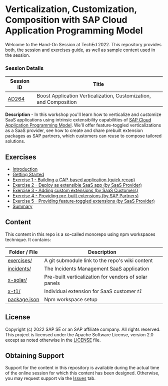 # Verticalization, Customization, Composition with SAP Cloud Application Programming Model

Welcome to the Hand-On Session at TechEd 2022. This repository provides both, 
the session and exercises guide, as well as sample content used in the session.


### Session Details

| Session ID                                                                                                                                        | Title                                                             |
|---------------------------------------------------------------------------------------------------------------------------------------------------|-------------------------------------------------------------------|
| [AD264](https://go3.events.sap.com/sapteched/hybrid/2022/reg/flow/sap/saptech2022/sapteched2022catalog/page/catalog/session/1661198449398001XLB7) | Boost Application Verticalization, Customization, and Composition |

**Description** - In this workshop you'll learn how to verticalize and 
customize SaaS applications using intrinsic extensibility capabilities 
of [SAP Cloud Application Programming Model](https://cap.cloud.sap). 
We'll offer feature-toggled verticalizations as a SaaS provider, 
see how to create and share prebuilt extension packages as SAP partners, 
which customers can reuse to compose tailored solutions.



## Exercises

- [Introduction](https://github.com/SAP-samples/teched2022-AD264/wiki)
- [Getting Started](https://github.com/SAP-samples/teched2022-AD264/wiki/0.-Getting-Started)
- [Exercise 1 - Building a CAP-based application (quick recap)](https://github.com/SAP-samples/teched2022-AD264/wiki/1.-Build-a-CAP-Application)
- [Exercise 2 - Deploy as extensible SaaS app (by SaaS Provider)](https://github.com/SAP-samples/teched2022-AD264/wiki/2.-Deploy-as-SaaS)
- [Exercise 3 - Adding custom extensions (by SaaS Customers)](https://github.com/SAP-samples/teched2022-AD264/wiki/3.-Custom-Extensions)
- [Exercise 4 - Providing pre-built extensions  (by SAP Partners)](https://github.com/SAP-samples/teched2022-AD264/wiki/4.-Pre-built-Extensions)
- [Exercise 5 - Providing feature-toggled extensions (by SaaS Provider)](https://github.com/SAP-samples/teched2022-AD264/wiki/5.-Feature-Toggled-Extensions)
- [Summary](https://github.com/SAP-samples/teched2022-AD264/wiki/6.-Summary)


## Content 

This content in this repo is a so-called monorepo using npm workspaces technique. 
It contains: 

| Folder / File                                                                          | Description                                           |
|----------------------------------------------------------------------------------------|-------------------------------------------------------|
| [exercises/](https://github.com/SAP-samples/teched2022-AD264/wiki)                     | A git submodule link to the repo's wiki content       |
| [incidents/](https://github.com/SAP-samples/teched2022-AD264/tree/main/incidents)      | The Incidents Management SaaS application             |
| [x-solar/](https://github.com/SAP-samples/teched2022-AD264/tree/main/x-solar)          | Pre-built verticalization for vendors of solar panels |
| [x-t1/](https://github.com/SAP-samples/teched2022-AD264/tree/main/x-t1)                | Individual extension for SaaS customer _t1_           |
| [package.json](https://github.com/SAP-samples/teched2022-AD264/tree/main/package.json) | Npm workspace setup                                   |


## License

Copyright (c) 2022 SAP SE or an SAP affiliate company. All rights reserved. 
This project is licensed under the Apache Software License, version 2.0 except as 
noted otherwise in the [LICENSE](LICENSE) file.


## Obtaining Support

Support for the content in this repository is available during the actual time of 
the online session for which this content has been designed. Otherwise, you may 
request support via the [Issues](../../issues) tab.
